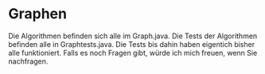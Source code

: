 # Graphen
Die Algorithmen befinden sich alle im Graph.java. Die Tests der Algorithmen befinden alle in Graphtests.java.
Die Tests bis dahin haben eigentich bisher alle funktioniert. Falls es noch Fragen gibt, würde ich mich freuen, wenn Sie nachfragen.
